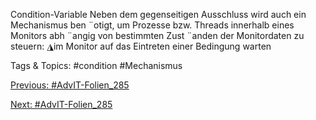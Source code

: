 Condition-Variable
Neben dem gegenseitigen Ausschluss wird auch ein Mechanismus ben ¨otigt,
um Prozesse bzw. Threads innerhalb eines Monitors abh ¨angig von
bestimmten Zust ¨anden der Monitordaten zu steuern:
◮im Monitor auf das Eintreten einer Bedingung warten

   Tags & Topics:
   #condition
   #Mechanismus

[Previous: #AdvIT-Folien_285](AdvIT-Folien_285.md)

[Next: #AdvIT-Folien_285](AdvIT-Folien_285.md)